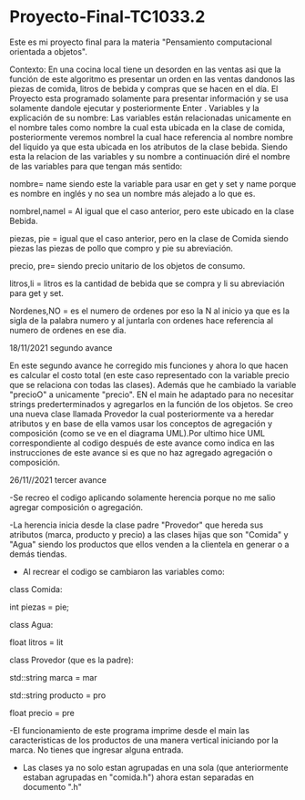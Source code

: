 # Proyecto-Final-TC1033.2
Este es mi proyecto final para la materia "Pensamiento computacional orientada a objetos".

Contexto: En una cocina local tiene un desorden en las ventas asi que la función de este algoritmo es  presentar un orden en las ventas dandonos las piezas de comida, litros de bebida y compras que se hacen en el día. El Proyecto esta programado solamente para presentar información y se usa solamente dandole ejecutar y posteriormente Enter .
Variables y la explicación de su nombre: Las variables  están relacionadas unicamente en el nombre tales como nombre la cual esta ubicada en la clase de comida, posteriormente veremos nombrel la cual hace referencia al nombre nombre del liquido ya que esta ubicada en los atributos de la clase bebida. Siendo esta la relacion de las variables y su nombre a continuación diré el nombre de las variables para que tengan más sentido:

nombre= name siendo este la variable para usar en get y set y name porque es nombre en inglés y no sea un nombre más alejado a lo que es.

nombrel,namel = Al igual que el caso anterior, pero este ubicado en la clase Bebida.

piezas, pie = igual que el caso anterior, pero en la clase de Comida siendo piezas las piezas de pollo que compro y pie su abreviación.

precio, pre= siendo precio unitario de los objetos de consumo.

litros,li = litros es la cantidad de bebida que se compra y li su abreviación para get y set.

Nordenes,NO = es el numero de ordenes por eso la N al inicio ya que es la sigla de la palabra numero y al juntarla con ordenes hace referencia al numero de ordenes en ese dia.

18/11/2021 segundo avance

En este segundo avance he corregido mis funciones y ahora lo que hacen es calcular el costo total (en este caso representado con la variable precio que se relaciona con todas las clases). Además que he cambiado la variable "precioO" a unicamente "precio". EN el main he adaptado para no necesitar strings prederterminados y agregarlos en la función de los objetos. Se creo una nueva clase llamada Provedor la cual posteriormente va a heredar atributos y en base de ella vamos usar los conceptos de agregación y composición (como se ve en el diagrama UML).Por ultimo hice UML correspondiente al codigo después de este avance como indica en las instrucciones de este avance si es que no haz agregado agregación o composición. 

26/11//2021 tercer avance

-Se recreo el codigo aplicando solamente herencia porque no me salio agregar composición o agregación.

-La herencia inicia desde la clase padre "Provedor" que hereda sus atributos (marca, producto y precio) a las clases hijas que son "Comida" y "Agua" siendo los productos que ellos venden a la clientela en generar o a demás tiendas.

- Al recrear el codigo se cambiaron las variables como:

class Comida:

int piezas = pie;

class Agua:

float litros = lit

class Provedor (que es la padre):

std::string marca = mar

std::string producto = pro

float precio = pre


-El funcionamiento de este programa imprime desde el main las caracteristicas de los productos de una manera vertical iniciando por la marca. No tienes que ingresar alguna entrada.

- Las clases ya no solo estan agrupadas en una sola (que anteriormente estaban agrupadas en "comida.h") ahora estan separadas en documento ".h"

